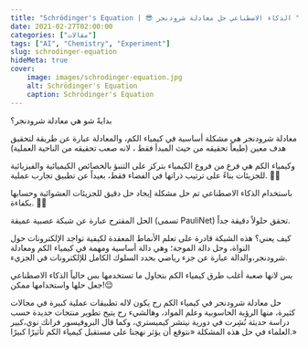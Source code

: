 ```yaml
---
title: "Schrödinger's Equation | 😎 الذكاء الاصطناعي حل معادلة شرودنجر "
date: 2021-02-27T02:00:00
categories: ["مقالات"]
tags: ["AI", "Chemistry", "Experiment"]
slug: schrodinger-equation
hideMeta: true
cover:
    image: images/schrodinger-equation.jpg
    alt: Schrödinger's Equation
    caption: Schrödinger's Equation
---
```


بدايةً شو هي معادلة شرودنجر؟

 معادلة شرودنجر هي مشكلة أساسية في كيمياء الكم، والمعادلة عبارة عن طريقة لتحقيق هدف معين (طبعاً تحقيقه من حيث المبدأ فقط ، لانه صعب تحقيقه من الناحية العملية)

 وكيمياء الكم هي فرع من فروع الكيمياء بتركز على التنبؤ بالخصائص الكيميائية والفيزيائية للجزيئات بناءً على ترتيب ذراتها في الفضاء فقط، بعيداً عن تطبيق تجارب عملية. 👨‍🔬 

 باستخدام الذكاء الاصطناعي تم حل مشكلة إيجاد حل دقيق للجزيئات العشوائية وحسابها بكفاءة. 👏🏻

 الحل المقترح عبارة عن شبكة عصبية عميقة (تسمى PauliNet) تحقق حلولاً دقيقة جداً.

 كيف يعني؟ هذه الشبكة قادرة على تعلم الأنماط المعقدة لكيفية تواجد الإلكترونات حول النواة، وحل دالة الموجة؛ وهي دالة أساسية ومهمة في كيمياء الكم ومعادلة شرودنجر،والدالة عبارة عن جزء رياضي بحدد السلوك الكامل للإلكترونات في الجزيء. 

 بس لانها صعبة أغلب طرق كيمياء الكم بتحاول ما تستخدمها بس حالياً الذكاء الاصطناعي جعل حلها واستخدامها ممكن!😌

 حل معادلة شرودنجر في كيمياء الكم رح يكون لاله تطبيقات عملية كبيرة في مجالات كثيرة، منها الرؤية الحاسوبية وعلم المواد، وهالشيء رح يتيح تطوير منتجات جديدة حسب دراسة حديثة نُشِرت في دورية نيتشر كيميستري، وكما قال البروفيسور فرانك نوي،كبير العلماء في حل هذه المشكلة «نتوقع أن يؤثر نهجنا على مستقبل كيمياء الكم تأثيرًا كبيرًا.»

[comment]: <> ( اذا حابين تعرفوا اكتر عن الحل هذه المشكلة بتقدروا ترجعوا لهاي المقالات👇🏻)


